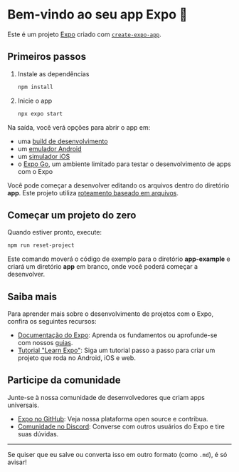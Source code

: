 # Bem-vindo ao seu app Expo 👋

Este é um projeto [Expo](https://expo.dev) criado com [`create-expo-app`](https://www.npmjs.com/package/create-expo-app).

## Primeiros passos

1. Instale as dependências

   ```bash
   npm install
   ```

2. Inicie o app

   ```bash
   npx expo start
   ```

Na saída, você verá opções para abrir o app em:

* uma [build de desenvolvimento](https://docs.expo.dev/develop/development-builds/introduction/)
* um [emulador Android](https://docs.expo.dev/workflow/android-studio-emulator/)
* um [simulador iOS](https://docs.expo.dev/workflow/ios-simulator/)
* o [Expo Go](https://expo.dev/go), um ambiente limitado para testar o desenvolvimento de apps com o Expo

Você pode começar a desenvolver editando os arquivos dentro do diretório **app**. Este projeto utiliza [roteamento baseado em arquivos](https://docs.expo.dev/router/introduction).

## Começar um projeto do zero

Quando estiver pronto, execute:

```bash
npm run reset-project
```

Este comando moverá o código de exemplo para o diretório **app-example** e criará um diretório **app** em branco, onde você poderá começar a desenvolver.

## Saiba mais

Para aprender mais sobre o desenvolvimento de projetos com o Expo, confira os seguintes recursos:

* [Documentação do Expo](https://docs.expo.dev/): Aprenda os fundamentos ou aprofunde-se com nossos [guias](https://docs.expo.dev/guides).
* [Tutorial "Learn Expo"](https://docs.expo.dev/tutorial/introduction/): Siga um tutorial passo a passo para criar um projeto que roda no Android, iOS e web.

## Participe da comunidade

Junte-se à nossa comunidade de desenvolvedores que criam apps universais.

* [Expo no GitHub](https://github.com/expo/expo): Veja nossa plataforma open source e contribua.
* [Comunidade no Discord](https://chat.expo.dev): Converse com outros usuários do Expo e tire suas dúvidas.

---

Se quiser que eu salve ou converta isso em outro formato (como `.md`), é só avisar!
